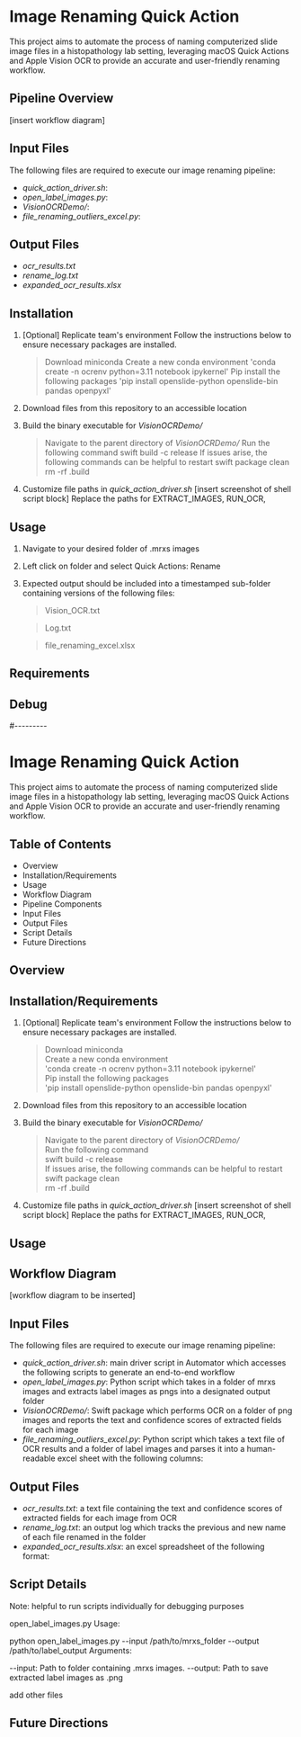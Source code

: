 # Image Renaming Quick Action
This project aims to automate the process of naming computerized slide image files in a histopathology lab setting, leveraging macOS Quick Actions and Apple Vision OCR to provide an accurate and user-friendly renaming workflow.

## Pipeline Overview
[insert workflow diagram]

## Input Files
The following files are required to execute our image renaming pipeline:
- *quick_action_driver.sh*: 
- *open_label_images.py*:
- *VisionOCRDemo/*:
- *file_renaming_outliers_excel.py*:

## Output Files
- *ocr_results.txt*
- *rename_log.txt*
- *expanded_ocr_results.xlsx*

## Installation
1. [Optional] Replicate team's environment
   Follow the instructions below to ensure necessary packages are installed.
   > Download miniconda
   > Create a new conda environment
     > 'conda create -n ocrenv python=3.11 notebook ipykernel'
   > Pip install the following packages
     > 'pip install openslide-python openslide-bin pandas openpyxl'
   
2. Download files from this repository to an accessible location
   
3. Build the binary executable for *VisionOCRDemo/*
   > Navigate to the parent directory of *VisionOCRDemo/*
   > Run the following command
     > swift build -c release
   > If issues arise, the following commands can be helpful to restart
     > swift package clean
     > rm -rf .build

4. Customize file paths in *quick_action_driver.sh*
   [insert screenshot of shell script block]
   Replace the paths for EXTRACT_IMAGES, RUN_OCR,
   

## Usage
1. Navigate to your desired folder of .mrxs images
2. Left click on folder and select Quick Actions: Rename
3. Expected output should be included into a timestamped sub-folder containing versions of the following files:
   > Vision_OCR.txt
   
   > Log.txt
   
   > file_renaming_excel.xlsx

## Requirements

## Debug







#---------

# Image Renaming Quick Action
This project aims to automate the process of naming computerized slide image files in a histopathology lab setting, leveraging macOS Quick Actions and Apple Vision OCR to provide an accurate and user-friendly renaming workflow.

## Table of Contents
- Overview
- Installation/Requirements
- Usage
- Workflow Diagram
- Pipeline Components
- Input Files
- Output Files
- Script Details
- Future Directions

## Overview

## Installation/Requirements
1. [Optional] Replicate team's environment
   Follow the instructions below to ensure necessary packages are installed.
   > Download miniconda<br>
   Create a new conda environment<br>
   'conda create -n ocrenv python=3.11 notebook ipykernel'<br>
   Pip install the following packages<br>
   'pip install openslide-python openslide-bin pandas openpyxl'<br>
   
2. Download files from this repository to an accessible location
   
3. Build the binary executable for *VisionOCRDemo/*
   > Navigate to the parent directory of *VisionOCRDemo/*<br>
   Run the following command<br>
   swift build -c release<br>
   If issues arise, the following commands can be helpful to restart<br>
   swift package clean<br>
   rm -rf .build<br>

4. Customize file paths in *quick_action_driver.sh*
   [insert screenshot of shell script block]
   Replace the paths for EXTRACT_IMAGES, RUN_OCR,

## Usage

## Workflow Diagram
[workflow diagram to be inserted]

## Input Files
The following files are required to execute our image renaming pipeline:
- *quick_action_driver.sh*: main driver script in Automator which accesses the following scripts to generate an end-to-end workflow
- *open_label_images.py*: Python script which takes in a folder of mrxs images and extracts label images as pngs into a designated output folder 
- *VisionOCRDemo/*: Swift package which performs OCR on a folder of png images and reports the text and confidence scores of extracted fields for each image
- *file_renaming_outliers_excel.py*: Python script which takes a text file of OCR results and a folder of label images and parses it into a human-readable excel sheet with the following columns:

## Output Files
- *ocr_results.txt*: a text file containing the text and confidence scores of extracted fields for each image from OCR
- *rename_log.txt*: an output log which tracks the previous and new name of each file renamed in the folder
- *expanded_ocr_results.xlsx*: an excel spreadsheet of the following format:
   
## Script Details
Note: helpful to run scripts individually for debugging purposes

open_label_images.py
Usage:

python open_label_images.py --input /path/to/mrxs_folder --output /path/to/label_output
Arguments:

--input: Path to folder containing .mrxs images.
--output: Path to save extracted label images as .png

add other files

## Future Directions

